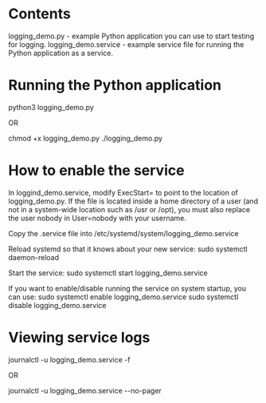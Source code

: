 # Contents
logging_demo.py - example Python application you can use to start testing for logging.
logging_demo.service - example service file for running the Python application as a service.

# Running the Python application
python3 logging_demo.py

OR

chmod +x logging_demo.py
./logging_demo.py

# How to enable the service
In loggind_demo.service, modify ExecStart= to point to the location of logging_demo.py. If the file is located inside a home directory of a user (and not in a system-wide location such as /usr or /opt), you must also replace the user nobody in User=nobody with your username.

Copy the .service file into /etc/systemd/system/logging_demo.service

Reload systemd so that it knows about your new service:
sudo systemctl daemon-reload

Start the service:
sudo systemctl start logging_demo.service

If you want to enable/disable running the service on system startup, you can use:
sudo systemctl enable logging_demo.service
sudo systemctl disable logging_demo.service

# Viewing service logs
journalctl -u logging_demo.service -f

OR

journalctl -u logging_demo.service --no-pager

